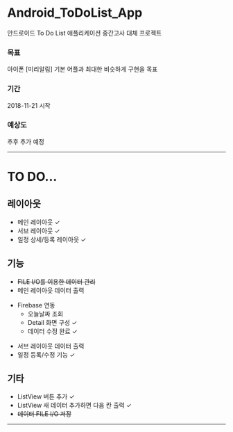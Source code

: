 # Android_ToDoList_App
안드로이드 To Do List 애플리케이션
중간고사 대체 프로젝트

### 목표
아이폰 [미리알림] 기본 어플과 최대한 비슷하게 구현을 목표

### 기간
2018-11-21 시작

### 예상도
추후 추가 예정

<hr/>


# TO DO...

## 레이아웃
* 메인 레이아웃 ✓
* 서브 레이아웃 ✓
* 일정 상세/등록 레이아웃 ✓

## 기능
* ~~FILE I/O를 이용한 데이터 관리~~
* 메인 레이아웃 데이터 출력
- Firebase 연동
    - 오늘날짜 조회
    - Detail 화면 구성 ✓
    - 데이터 수정 완료  ✓
* 서브 레이아웃 데이터 출력
* 일정 등록/수정 기능 ✓

## 기타
* ListView 버튼 추가 ✓
* ListView 새 데이터 추가하면 다음 칸 출력 ✓
* ~~데이터 FILE I/O 저장~~
<hr/>
